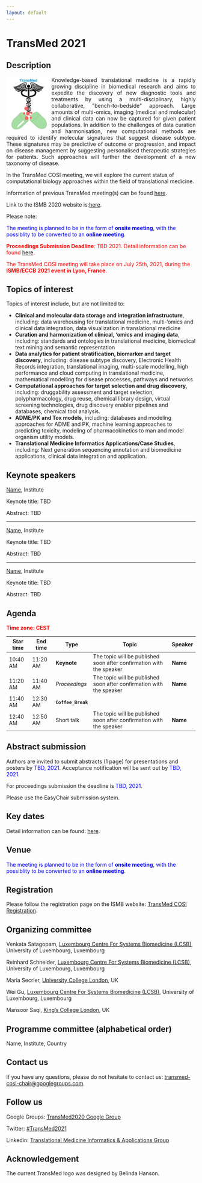 ```yaml
---
layout: default
---
```


# TransMed 2021

## Description

<img src="pics/transmed_logo.jpg" alt="drawin" style="float: left" width="120"/> 

<p style="text-align: justify;"> Knowledge-based translational medicine is a rapidly growing discipline in biomedical research and aims to expedite the discovery of new diagnostic tools and treatments by using a multi-disciplinary, highly collaborative, "bench-to-bedside" approach. Large amounts of multi-omics, imaging (medical and molecular) and clinical data can now be captured for given patient populations. In addition to the challenges of data curation and harmonisation, new computational methods are required to identify molecular signatures that suggest disease subtype. These signatures may be predictive of outcome or progression, and impact on disease management by suggesting personalised therapeutic strategies for patients. Such approaches will further the development of a new taxonomy of disease.

In the TransMed COSI meeting, we will explore the current status of computational biology approaches within the field of translational medicine. </p>

Information of previous TransMed meeting(s) can be found [here](http://transmedit.org/TransMed_history).

Link to the ISMB 2020 website is:[here](https://www.iscb.org/ismbeccb2021).

Please note:

<span style="color:blue">The meeting is planned to be in the form of **onsite meeting**, with the possiblity to be converted to an **online meeting**.</span>

<span style="color:red">**Proceedings Submission Deadline**: TBD 2021. Detail information can be found [here](https://www.iscb.org/ismbeccb2021-keydates).</span>

<span style="color:red">The TransMed COSI meeting will take place on July 25th, 2021, during the **ISMB/ECCB 2021 event in Lyon, France**.</span>

## Topics of interest

Topics of interest include, but are not limited to:

  * **Clinical and molecular data storage and integration infrastructure**, including: data warehousing for translational medicine, multi-‘omics and clinical data integration, data visualization in translational medicine
  * **Curation and harmonization of clinical, ‘omics and imaging data**, including: standards and ontologies in translational medicine, biomedical text mining and semantic representation
  * **Data analytics for patient stratification, biomarker and target discovery**, including: disease subtype discovery, Electronic Health Records integration, translational imaging, multi-scale modelling, high performance and cloud computing in translational medicine, mathematical modelling for disease processes, pathways and networks
  * **Computational approaches for target selection and drug discovery**, including: druggability assessment and target selection, polypharmacology, drug reuse, chemical library design, virtual screening technologies, drug discovery enabler pipelines and databases, chemical tool analysis.
  * **ADME/PK and Tox models**, including: databases and modeling approaches for ADME and PK, machine learning approaches to predicting toxicity, modeling of pharmacokinetics to man and model organism utility models.
  * **Translational Medicine Informatics Applications/Case Studies**, including: Next generation sequencing annotation and biomedicine applications, clinical data integration and application.

## Keynote speakers

[Name](url), Institute

Keynote title: TBD

Abstract: TBD

---

[Name](url), Institute

Keynote title: TBD

Abstract: TBD
 
---

[Name](url), Institute

Keynote title: TBD

Abstract: TBD

## Agenda

<span style="color:red">**Time zone: CEST**</span> 

|Star time|End time|Type|Topic|Speaker|
|------------|---------|---------|---------|---------|
| 10:40 AM  | 11:20 AM | **Keynote**| The topic will be published soon after confirmation with the speaker| **Name** |
| 11:20 AM  | 11:40 AM | _Proceedings_| The topic will be published soon after confirmation with the speaker| **Name** |
| 11:40 AM  | 12:30 AM | **`Coffee_Break`** | | |
| 12:40 AM  | 12:50 AM | Short talk| The topic will be published soon after confirmation with the speaker| **Name** |

## Abstract submission

Authors are invited to submit abstracts (1 page) for presentations and posters by <span style="color:blue">TBD, 2021</span>. Acceptance notification will be sent out by <span style="color:blue">TBD, 2021</span>.

For proceedings submission the deadline is <span style="color:blue">TBD, 2021</span>.

Please use the EasyChair submission system.

## Key dates

Detail information can be found: [here](https://www.iscb.org/ismbeccb2021-keydates).

## Venue

<span style="color:blue">The meeting is planned to be in the form of **onsite meeting**, with the possiblity to be converted to an **online meeting**.</span>

## Registration
Please follow the registration page on the ISMB website: [TransMed COSI Registration](https://www.iscb.org/ismbeccb2021-registration).

## Organizing committee

Venkata Satagopam, [Luxembourg Centre For Systems Biomedicine (LCSB)](http://wwwfr.uni.lu/lcsb), University of Luxembourg, Luxembourg

Reinhard Schneider, [Luxembourg Centre For Systems Biomedicine (LCSB)](http://wwwfr.uni.lu/lcsb), University of Luxembourg, Luxembourg

Maria Secrier, [University College London](https://www.ucl.ac.uk/), UK

Wei Gu, [Luxembourg Centre For Systems Biomedicine (LCSB)](http://wwwfr.uni.lu/lcsb), University of Luxembourg, Luxembourg

Mansoor Saqi, [King’s College London](https://www.kcl.ac.uk/), UK

## Programme committee (alphabetical order)

Name, Institute, Country

## Contact us

If you have any questions, please do not hesitate to contact us: [transmed-cosi-chair@googlegroups.com](transmed-cosi-chair@googlegroups.com).

## Follow us

Google Groups: [TransMed2020 Google Group](https://groups.google.com/forum/?hl=en#!forum/transmed-coord)

Twitter: [#TransMed2021](https://twitter.com/cosi_transmed)

Linkedin: [Translational Medicine Informatics & Applications Group](https://www.linkedin.com/groups/8478286)

## Acknowledgement

The current TransMed logo was designed by Belinda Hanson.
